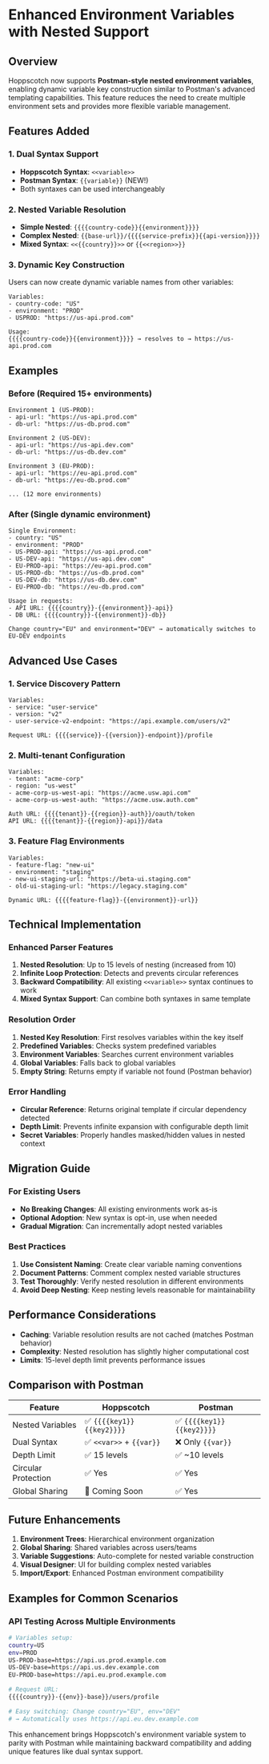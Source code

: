 # Enhanced Environment Variables with Nested Support

## Overview

Hoppscotch now supports **Postman-style nested environment variables**, enabling dynamic variable key construction similar to Postman's advanced templating capabilities. This feature reduces the need to create multiple environment sets and provides more flexible variable management.

## Features Added

### 1. **Dual Syntax Support**
- **Hoppscotch Syntax**: `<<variable>>`
- **Postman Syntax**: `{{variable}}` (NEW!)
- Both syntaxes can be used interchangeably

### 2. **Nested Variable Resolution** 
- **Simple Nested**: `{{{{country-code}}{{environment}}}}`
- **Complex Nested**: `{{base-url}}/{{{{service-prefix}}{{api-version}}}}`
- **Mixed Syntax**: `<<{{country}}>>` or `{{<<region>>}}`

### 3. **Dynamic Key Construction**
Users can now create dynamic variable names from other variables:

```
Variables:
- country-code: "US"
- environment: "PROD"
- USPROD: "https://us-api.prod.com"

Usage:
{{{{country-code}}{{environment}}}} → resolves to → https://us-api.prod.com
```

## Examples

### Before (Required 15+ environments)
```
Environment 1 (US-PROD):
- api-url: "https://us-api.prod.com"
- db-url: "https://us-db.prod.com"

Environment 2 (US-DEV):
- api-url: "https://us-api.dev.com"  
- db-url: "https://us-db.dev.com"

Environment 3 (EU-PROD):
- api-url: "https://eu-api.prod.com"
- db-url: "https://eu-db.prod.com"

... (12 more environments)
```

### After (Single dynamic environment)
```
Single Environment:
- country: "US"
- environment: "PROD"
- US-PROD-api: "https://us-api.prod.com"
- US-DEV-api: "https://us-api.dev.com"
- EU-PROD-api: "https://eu-api.prod.com"
- US-PROD-db: "https://us-db.prod.com"
- US-DEV-db: "https://us-db.dev.com"
- EU-PROD-db: "https://eu-db.prod.com"

Usage in requests:
- API URL: {{{{country}}-{{environment}}-api}}
- DB URL: {{{{country}}-{{environment}}-db}}

Change country="EU" and environment="DEV" → automatically switches to EU-DEV endpoints
```

## Advanced Use Cases

### 1. **Service Discovery Pattern**
```
Variables:
- service: "user-service"
- version: "v2"
- user-service-v2-endpoint: "https://api.example.com/users/v2"

Request URL: {{{{service}}-{{version}}-endpoint}}/profile
```

### 2. **Multi-tenant Configuration**
```
Variables:
- tenant: "acme-corp"
- region: "us-west"
- acme-corp-us-west-api: "https://acme.usw.api.com"
- acme-corp-us-west-auth: "https://acme.usw.auth.com"

Auth URL: {{{{tenant}}-{{region}}-auth}}/oauth/token
API URL: {{{{tenant}}-{{region}}-api}}/data
```

### 3. **Feature Flag Environments**
```
Variables:
- feature-flag: "new-ui"
- environment: "staging"
- new-ui-staging-url: "https://beta-ui.staging.com"
- old-ui-staging-url: "https://legacy.staging.com"

Dynamic URL: {{{{feature-flag}}-{{environment}}-url}}
```

## Technical Implementation

### Enhanced Parser Features
1. **Nested Resolution**: Up to 15 levels of nesting (increased from 10)
2. **Infinite Loop Protection**: Detects and prevents circular references
3. **Backward Compatibility**: All existing `<<variable>>` syntax continues to work
4. **Mixed Syntax Support**: Can combine both syntaxes in same template

### Resolution Order
1. **Nested Key Resolution**: First resolves variables within the key itself
2. **Predefined Variables**: Checks system predefined variables
3. **Environment Variables**: Searches current environment variables
4. **Global Variables**: Falls back to global variables
5. **Empty String**: Returns empty if variable not found (Postman behavior)

### Error Handling
- **Circular Reference**: Returns original template if circular dependency detected
- **Depth Limit**: Prevents infinite expansion with configurable depth limit
- **Secret Variables**: Properly handles masked/hidden values in nested context

## Migration Guide

### For Existing Users
- **No Breaking Changes**: All existing environments work as-is
- **Optional Adoption**: New syntax is opt-in, use when needed
- **Gradual Migration**: Can incrementally adopt nested variables

### Best Practices
1. **Use Consistent Naming**: Create clear variable naming conventions
2. **Document Patterns**: Comment complex nested variable structures  
3. **Test Thoroughly**: Verify nested resolution in different environments
4. **Avoid Deep Nesting**: Keep nesting levels reasonable for maintainability

## Performance Considerations
- **Caching**: Variable resolution results are not cached (matches Postman behavior)
- **Complexity**: Nested resolution has slightly higher computational cost
- **Limits**: 15-level depth limit prevents performance issues

## Comparison with Postman

| Feature | Hoppscotch | Postman |
|---------|------------|---------|
| Nested Variables | ✅ `{{{{key1}}{{key2}}}}` | ✅ `{{{{key1}}{{key2}}}}` |
| Dual Syntax | ✅ `<<var>>` + `{{var}}` | ❌ Only `{{var}}` |
| Depth Limit | ✅ 15 levels | ✅ ~10 levels |
| Circular Protection | ✅ Yes | ✅ Yes |
| Global Sharing | 🔄 Coming Soon | ✅ Yes |

## Future Enhancements

1. **Environment Trees**: Hierarchical environment organization
2. **Global Sharing**: Shared variables across users/teams  
3. **Variable Suggestions**: Auto-complete for nested variable construction
4. **Visual Designer**: UI for building complex nested variables
5. **Import/Export**: Enhanced Postman environment compatibility

## Examples for Common Scenarios

### API Testing Across Multiple Environments
```bash
# Variables setup:
country=US
env=PROD  
US-PROD-base=https://api.us.prod.example.com
US-DEV-base=https://api.us.dev.example.com
EU-PROD-base=https://api.eu.prod.example.com

# Request URL:
{{{{country}}-{{env}}-base}}/users/profile

# Easy switching: Change country="EU", env="DEV" 
# → Automatically uses https://api.eu.dev.example.com
```

This enhancement brings Hoppscotch's environment variable system to parity with Postman while maintaining backward compatibility and adding unique features like dual syntax support.